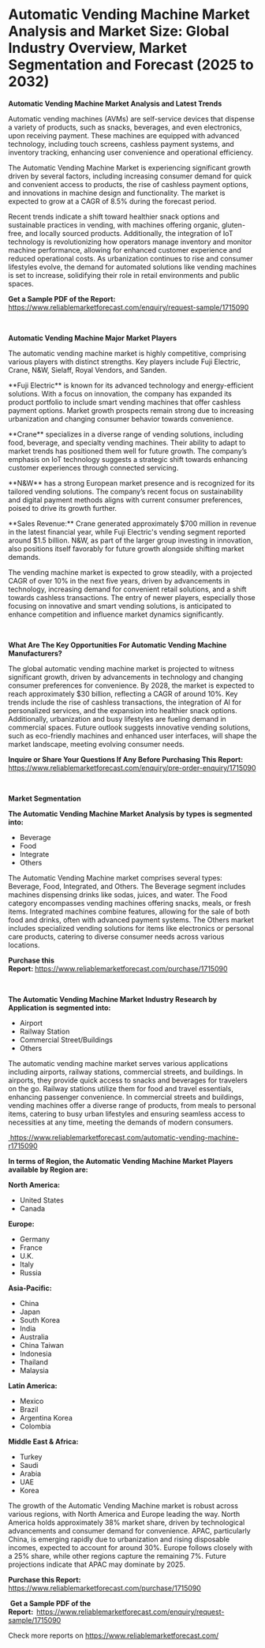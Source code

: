<p><h1>Automatic Vending Machine Market Analysis and Market Size: Global Industry Overview, Market Segmentation and Forecast (2025 to 2032)</h1></p><p><strong>Automatic Vending Machine Market Analysis and Latest Trends</strong></p>
<p><p>Automatic vending machines (AVMs) are self-service devices that dispense a variety of products, such as snacks, beverages, and even electronics, upon receiving payment. These machines are equipped with advanced technology, including touch screens, cashless payment systems, and inventory tracking, enhancing user convenience and operational efficiency. </p><p>The Automatic Vending Machine Market is experiencing significant growth driven by several factors, including increasing consumer demand for quick and convenient access to products, the rise of cashless payment options, and innovations in machine design and functionality. The market is expected to grow at a CAGR of 8.5% during the forecast period. </p><p>Recent trends indicate a shift toward healthier snack options and sustainable practices in vending, with machines offering organic, gluten-free, and locally sourced products. Additionally, the integration of IoT technology is revolutionizing how operators manage inventory and monitor machine performance, allowing for enhanced customer experience and reduced operational costs. As urbanization continues to rise and consumer lifestyles evolve, the demand for automated solutions like vending machines is set to increase, solidifying their role in retail environments and public spaces.</p></p>
<p><strong>Get a Sample PDF of the Report:&nbsp;</strong> <a href="https://www.reliablemarketforecast.com/enquiry/request-sample/1715090?utm_campaign=2949&utm_medium=2&utm_source=Github&utm_content=ia&utm_term=28032025&utm_id=automatic-vending-machine">https://www.reliablemarketforecast.com/enquiry/request-sample/1715090</a></p>
<p>&nbsp;</p>
<p><strong>Automatic Vending Machine Major Market Players</strong></p>
<p><p>The automatic vending machine market is highly competitive, comprising various players with distinct strengths. Key players include Fuji Electric, Crane, N&W, Sielaff, Royal Vendors, and Sanden. </p><p>**Fuji Electric** is known for its advanced technology and energy-efficient solutions. With a focus on innovation, the company has expanded its product portfolio to include smart vending machines that offer cashless payment options. Market growth prospects remain strong due to increasing urbanization and changing consumer behavior towards convenience.</p><p>**Crane** specializes in a diverse range of vending solutions, including food, beverage, and specialty vending machines. Their ability to adapt to market trends has positioned them well for future growth. The company’s emphasis on IoT technology suggests a strategic shift towards enhancing customer experiences through connected servicing.</p><p>**N&W** has a strong European market presence and is recognized for its tailored vending solutions. The company’s recent focus on sustainability and digital payment methods aligns with current consumer preferences, poised to drive its growth further.</p><p>**Sales Revenue:** Crane generated approximately $700 million in revenue in the latest financial year, while Fuji Electric's vending segment reported around $1.5 billion. N&W, as part of the larger group investing in innovation, also positions itself favorably for future growth alongside shifting market demands.</p><p>The vending machine market is expected to grow steadily, with a projected CAGR of over 10% in the next five years, driven by advancements in technology, increasing demand for convenient retail solutions, and a shift towards cashless transactions. The entry of newer players, especially those focusing on innovative and smart vending solutions, is anticipated to enhance competition and influence market dynamics significantly.</p></p>
<p>&nbsp;</p>
<p><strong>What Are The Key Opportunities For Automatic Vending Machine Manufacturers?</strong></p>
<p><p>The global automatic vending machine market is projected to witness significant growth, driven by advancements in technology and changing consumer preferences for convenience. By 2028, the market is expected to reach approximately $30 billion, reflecting a CAGR of around 10%. Key trends include the rise of cashless transactions, the integration of AI for personalized services, and the expansion into healthier snack options. Additionally, urbanization and busy lifestyles are fueling demand in commercial spaces. Future outlook suggests innovative vending solutions, such as eco-friendly machines and enhanced user interfaces, will shape the market landscape, meeting evolving consumer needs.</p></p>
<p><strong>Inquire or Share Your Questions If Any Before Purchasing This Report:</strong> <a href="https://www.reliablemarketforecast.com/enquiry/pre-order-enquiry/1715090?utm_campaign=2949&utm_medium=2&utm_source=Github&utm_content=ia&utm_term=28032025&utm_id=automatic-vending-machine">https://www.reliablemarketforecast.com/enquiry/pre-order-enquiry/1715090</a></p>
<p>&nbsp;</p>
<p><strong>Market Segmentation</strong></p>
<p><strong>The Automatic Vending Machine Market Analysis by types is segmented into:</strong></p>
<p><ul><li>Beverage</li><li>Food</li><li>Integrate</li><li>Others</li></ul></p>
<p><p>The Automatic Vending Machine market comprises several types: Beverage, Food, Integrated, and Others. The Beverage segment includes machines dispensing drinks like sodas, juices, and water. The Food category encompasses vending machines offering snacks, meals, or fresh items. Integrated machines combine features, allowing for the sale of both food and drinks, often with advanced payment systems. The Others market includes specialized vending solutions for items like electronics or personal care products, catering to diverse consumer needs across various locations.</p></p>
<p><strong>Purchase this Report:&nbsp;</strong><a href="https://www.reliablemarketforecast.com/purchase/1715090?utm_campaign=2949&utm_medium=2&utm_source=Github&utm_content=ia&utm_term=28032025&utm_id=automatic-vending-machine">https://www.reliablemarketforecast.com/purchase/1715090</a></p>
<p>&nbsp;</p>
<p><strong>The Automatic Vending Machine Market Industry Research by Application is segmented into:</strong></p>
<p><ul><li>Airport</li><li>Railway Station</li><li>Commercial Street/Buildings</li><li>Others</li></ul></p>
<p><p>The automatic vending machine market serves various applications including airports, railway stations, commercial streets, and buildings. In airports, they provide quick access to snacks and beverages for travelers on the go. Railway stations utilize them for food and travel essentials, enhancing passenger convenience. In commercial streets and buildings, vending machines offer a diverse range of products, from meals to personal items, catering to busy urban lifestyles and ensuring seamless access to necessities at any time, meeting the demands of modern consumers.</p></p>
<p><a href="https://www.reliablemarketforecast.com/automatic-vending-machine-r1715090?utm_campaign=2949&utm_medium=2&utm_source=Github&utm_content=ia&utm_term=28032025&utm_id=automatic-vending-machine">&nbsp;https://www.reliablemarketforecast.com/automatic-vending-machine-r1715090</a></p>
<p><strong>In terms of Region, the Automatic Vending Machine Market Players available by Region are:</strong></p>
<p>
    <p> <strong> North America: </strong>
        <ul>
            <li>United States</li>
            <li>Canada</li>
        </ul>
        </p> 
    <p> <strong> Europe: </strong>
        <ul>
            <li>Germany</li>
            <li>France</li>
            <li>U.K.</li>
            <li>Italy</li>
            <li>Russia</li>
        </ul>
        </p> 
    <p> <strong> Asia-Pacific: </strong>
        <ul>
            <li>China</li>
            <li>Japan</li>
            <li>South Korea</li>
            <li>India</li>
            <li>Australia</li>
            <li>China Taiwan</li>
            <li>Indonesia</li>
            <li>Thailand</li>
            <li>Malaysia</li>
        </ul>
        </p> 
    <p> <strong> Latin America: </strong>
        <ul>
            <li>Mexico</li>
            <li>Brazil</li>
            <li>Argentina Korea</li>
            <li>Colombia</li>
        </ul>
        </p> 
    <p> <strong> Middle East & Africa: </strong>
        <ul>
            <li>Turkey</li>
            <li>Saudi</li>
            <li>Arabia</li>
            <li>UAE</li>
            <li>Korea</li>
        </ul>
    </p>
    </p>
<p><p>The growth of the Automatic Vending Machine market is robust across various regions, with North America and Europe leading the way. North America holds approximately 38% market share, driven by technological advancements and consumer demand for convenience. APAC, particularly China, is emerging rapidly due to urbanization and rising disposable incomes, expected to account for around 30%. Europe follows closely with a 25% share, while other regions capture the remaining 7%. Future projections indicate that APAC may dominate by 2025.</p></p>
<p><strong>Purchase this Report: </strong><a href="https://www.reliablemarketforecast.com/purchase/1715090?utm_campaign=2949&utm_medium=2&utm_source=Github&utm_content=ia&utm_term=28032025&utm_id=automatic-vending-machine">https://www.reliablemarketforecast.com/purchase/1715090</a></p>
<p>&nbsp;<strong>Get a Sample PDF of the Report:&nbsp;&nbsp;</strong><a href="https://www.reliablemarketforecast.com/enquiry/request-sample/1715090?utm_campaign=2949&utm_medium=2&utm_source=Github&utm_content=ia&utm_term=28032025&utm_id=automatic-vending-machine">https://www.reliablemarketforecast.com/enquiry/request-sample/1715090</a></p>
<p><strong></strong></p>
<p>Check more reports on <a href="https://www.reliablemarketforecast.com/?utm_campaign=2949&utm_medium=2&utm_source=Github&utm_content=ia&utm_term=28032025&utm_id=automatic-vending-machine">https://www.reliablemarketforecast.com/</a></p>